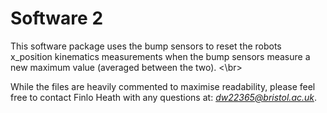# Software 2
This software package uses the bump sensors to reset the robots x_position kinematics measurements when the bump sensors measure a new maximum value (averaged between the two). <\br>

While the files are heavily commented to maximise readability, please feel free to contact Finlo Heath with any questions at: *dw22365@bristol.ac.uk*.
